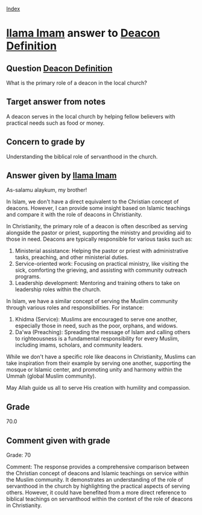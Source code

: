 
[Index](../../index.md)
# [llama Imam](../../answering_models/llama_Imam.md) answer to [Deacon Definition](../../questions/Deacon_Definition.md)

## Question [Deacon Definition](../../questions/Deacon_Definition.md)
What is the primary role of a deacon in the local church?

## Target answer from notes
A deacon serves in the local church by helping fellow believers with practical needs such as food or money.

## Concern to grade by
Understanding the biblical role of servanthood in the church.

## Answer given by [llama Imam](../../answering_models/llama_Imam.md)
As-salamu alaykum, my brother!

In Islam, we don't have a direct equivalent to the Christian concept of deacons. However, I can provide some insight based on Islamic teachings and compare it with the role of deacons in Christianity.

In Christianity, the primary role of a deacon is often described as serving alongside the pastor or priest, supporting the ministry and providing aid to those in need. Deacons are typically responsible for various tasks such as:

1. Ministerial assistance: Helping the pastor or priest with administrative tasks, preaching, and other ministerial duties.
2. Service-oriented work: Focusing on practical ministry, like visiting the sick, comforting the grieving, and assisting with community outreach programs.
3. Leadership development: Mentoring and training others to take on leadership roles within the church.

In Islam, we have a similar concept of serving the Muslim community through various roles and responsibilities. For instance:

1. Khidma (Service): Muslims are encouraged to serve one another, especially those in need, such as the poor, orphans, and widows.
2. Da'wa (Preaching): Spreading the message of Islam and calling others to righteousness is a fundamental responsibility for every Muslim, including imams, scholars, and community leaders.

While we don't have a specific role like deacons in Christianity, Muslims can take inspiration from their example by serving one another, supporting the mosque or Islamic center, and promoting unity and harmony within the Ummah (global Muslim community).

May Allah guide us all to serve His creation with humility and compassion.

## Grade
70.0

## Comment given with grade
Grade: 70

Comment: The response provides a comprehensive comparison between the Christian concept of deacons and Islamic teachings on service within the Muslim community. It demonstrates an understanding of the role of servanthood in the church by highlighting the practical aspects of serving others. However, it could have benefited from a more direct reference to biblical teachings on servanthood within the context of the role of deacons in Christianity.
